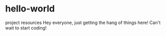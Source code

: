 # hello-world
project resources
Hey everyone, just getting the hang of things here!
Can't wait to start coding!
